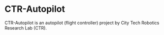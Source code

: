 # CTR-Autopilot
CTR-Autopilot is an autopilot (flight controller) project by City Tech Robotics Research Lab (CTR).
